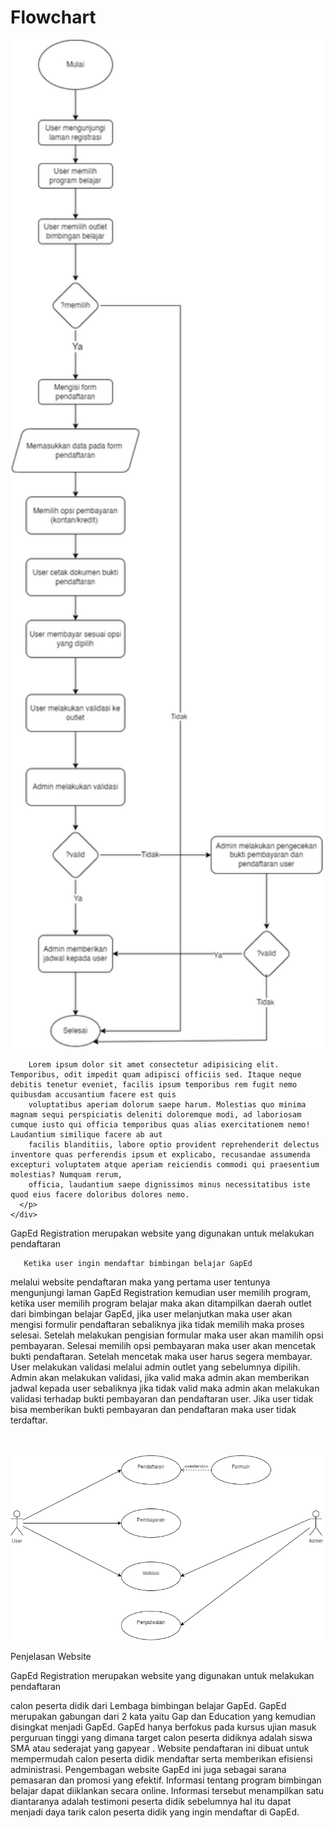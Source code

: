 <h1>Flowchart</h1>
    <div class="gambar">
      <img src="img/flowchart (2).png" width="500" alt="" />
    </div>
    <div class="des">
      <p>

        Lorem ipsum dolor sit amet consectetur adipisicing elit. Temporibus, odit impedit quam adipisci officiis sed. Itaque neque debitis tenetur eveniet, facilis ipsum temporibus rem fugit nemo quibusdam accusantium facere est quis
        voluptatibus aperiam dolorum saepe harum. Molestias quo minima magnam sequi perspiciatis deleniti doloremque modi, ad laboriosam cumque iusto qui officia temporibus quas alias exercitationem nemo! Laudantium similique facere ab aut
        facilis blanditiis, labore optio provident reprehenderit delectus inventore quas perferendis ipsum et explicabo, recusandae assumenda excepturi voluptatem atque aperiam reiciendis commodi qui praesentium molestias? Numquam rerum,
        officia, laudantium saepe dignissimos minus necessitatibus iste quod eius facere doloribus dolores nemo.
      </p>
    </div>
   
    
   GapEd Registration merupakan website yang digunakan untuk melakukan pendaftaran 

       Ketika user ingin mendaftar bimbingan belajar GapEd 
melalui website pendaftaran maka yang pertama user 
tentunya mengunjungi laman GapEd Registration 
kemudian user memilih program, ketika user memilih 
program belajar maka akan ditampilkan daerah outlet 
dari bimbingan belajar GapEd, jika user melanjutkan 
maka user akan mengisi formulir pendaftaran 
sebaliknya jika tidak memilih maka proses selesai. 
Setelah melakukan pengisian formular maka user 
akan mamilih opsi pembayaran. Selesai memilih opsi 
pembayaran maka user akan mencetak bukti 
pendaftaran. Setelah mencetak maka user harus segera 
membayar. User melakukan validasi melalui admin 
outlet yang sebelumnya dipilih. Admin akan 
melakukan validasi, jika valid maka admin akan 
memberikan jadwal kepada user sebaliknya jika tidak 
valid maka admin akan melakukan validasi terhadap 
bukti pembayaran dan pendaftaran user. Jika user 
tidak bisa memberikan bukti pembayaran dan 
pendaftaran maka user tidak terdaftar.


<br>
<br>

<img src="img/use case.png" width="500" >

    
   
Penjelasan Website

GapEd Registration merupakan website yang digunakan untuk melakukan pendaftaran 

calon peserta didik dari Lembaga bimbingan belajar GapEd. GapEd merupakan gabungan dari 2 
kata yaitu Gap dan Education yang kemudian disingkat menjadi GapEd. GapEd hanya berfokus 
pada kursus ujian masuk perguruan tinggi yang dimana target calon peserta didiknya adalah siswa 
SMA atau sederajat yang gapyear . Website pendaftaran ini dibuat untuk mempermudah calon 
peserta didik mendaftar serta memberikan efisiensi administrasi. Pengembagan website GapEd ini 
juga sebagai sarana pemasaran dan promosi yang efektif. Informasi tentang program bimbingan 
belajar dapat diiklankan secara online. Informasi tersebut menampilkan satu diantaranya adalah 
testimoni peserta didik sebelumnya hal itu dapat menjadi daya tarik calon peserta didik yang ingin 
mendaftar di GapEd.

    

   

